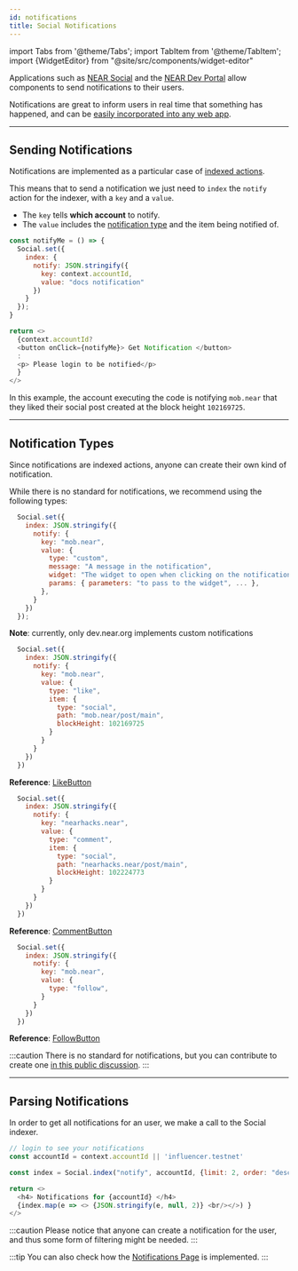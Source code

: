 ```yaml
---
id: notifications
title: Social Notifications
---
```


import Tabs from '@theme/Tabs';
import TabItem from '@theme/TabItem';
import {WidgetEditor} from "@site/src/components/widget-editor"

Applications such as [NEAR Social](https://near.social) and the [NEAR Dev Portal](https://dev.near.org/) allow components to send notifications to their users.

Notifications are great to inform users in real time that something has happened, and can be [easily incorporated into any web app](../../../3.tutorials/near-components/push-notifications.md).

---

## Sending Notifications

Notifications are implemented as a particular case of [indexed actions](./social.md#socialindex).

This means that to send a notification we just need to `index` the `notify` action for the indexer, with a `key` and a `value`.

- The `key` tells **which account** to notify.
- The `value` includes the [notification type](#notification-types) and the item being notified of.

<WidgetEditor>

```js
const notifyMe = () => {
  Social.set({
    index: {
      notify: JSON.stringify({
        key: context.accountId,
        value: "docs notification"
      })
    }
  });
}

return <>
  {context.accountId?
  <button onClick={notifyMe}> Get Notification </button>
  :
  <p> Please login to be notified</p>
  }
</>
```

</WidgetEditor>

In this example, the account executing the code is notifying `mob.near` that they liked their social post created at the block height `102169725`.

---

## Notification Types

Since notifications are indexed actions, anyone can create their own kind of notification.

While there is no standard for notifications, we recommend using the following types:

<Tabs>
  <TabItem value="Custom" default>

```js
  Social.set({
    index: JSON.stringify({
      notify: {
        key: "mob.near",
        value: {
          type: "custom",
          message: "A message in the notification",
          widget: "The widget to open when clicking on the notification",
          params: { parameters: "to pass to the widget", ... },
        },
      }
    })
  });
```

**Note**: currently, only dev.near.org implements custom notifications

</TabItem>

<TabItem value="Like">

```js
  Social.set({
    index: JSON.stringify({
      notify: {
        key: "mob.near",
        value: {
          type: "like",
          item: {
            type: "social",
            path: "mob.near/post/main",
            blockHeight: 102169725
          }
        }
      }
    })
  })
```

**Reference**: [LikeButton](https://near.org/near/widget/ComponentDetailsPage?src=near/widget/LikeButton\&tab=source)

</TabItem>

<TabItem value="Comment">

```js
  Social.set({
    index: JSON.stringify({
      notify: {
        key: "nearhacks.near",
        value: {
          type: "comment",
          item: {
            type: "social",
            path: "nearhacks.near/post/main",
            blockHeight: 102224773
          }
        }
      }
    })
  })
```

**Reference**: [CommentButton](https://near.org/near/widget/ComponentDetailsPage?src=near/widget/Comments.Compose\&tab=source)

</TabItem>

<TabItem value="Follow">

```js
  Social.set({
    index: JSON.stringify({
      notify: {
        key: "mob.near",
        value: {
          type: "follow",
        }
      }
    })
  })
```

**Reference**: [FollowButton](https://near.org/near/widget/ComponentDetailsPage?src=near/widget/FollowButton\&tab=source)

</TabItem>

</Tabs>

:::caution
There is no standard for notifications, but you can contribute to create one [in this public discussion](https://github.com/NearSocial/standards/pull/19/files).
:::

---

## Parsing Notifications

In order to get all notifications for an user, we make a call to the Social indexer.

<WidgetEditor id='1' height="190px">

```js
// login to see your notifications
const accountId = context.accountId || 'influencer.testnet'

const index = Social.index("notify", accountId, {limit: 2, order: "desc", subscribe: true});

return <>
  <h4> Notifications for {accountId} </h4>
  {index.map(e => <> {JSON.stringify(e, null, 2)} <br/></>) }
</>
```

</WidgetEditor>

:::caution
Please notice that anyone can create a notification for the user, and thus some form of filtering might be needed.
:::

:::tip
You can also check how the [Notifications Page](https://near.org/near/widget/ComponentDetailsPage?src=near/widget/NotificationsPage\&tab=source) is implemented.
:::
